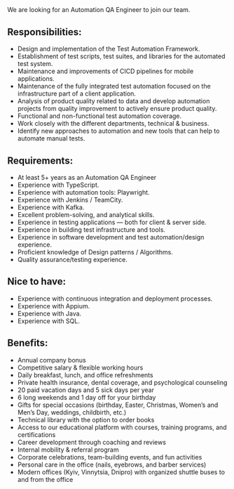 ##

We are looking for an Automation QA Engineer to join our team.  
  

## Responsibilities:

  * Design and implementation of the Test Automation Framework.
  * Establishment of test scripts, test suites, and libraries for the automated test system.
  * Maintenance and improvements of CICD pipelines for mobile applications.
  * Maintenance of the fully integrated test automation focused on the infrastructure part of a client application.
  * Analysis of product quality related to data and develop automation projects from quality improvement to actively ensure product quality.
  * Functional and non-functional test automation coverage.
  * Work closely with the different departments, technical & business.
  * Identify new approaches to automation and new tools that can help to automate manual tests.

## Requirements:

  * At least 5+ years as an Automation QA Engineer
  * Experience with TypeScript.
  * Experience with automation tools: Playwright.
  * Experience with Jenkins / TeamCity.
  * Experience with Kafka.
  * Excellent problem-solving, and analytical skills.
  * Experience in testing applications — both for client & server side.
  * Experience in building test infrastructure and tools.
  * Experience in software development and test automation/design experience.
  * Proficient knowledge of Design patterns / Algorithms.
  * Quality assurance/testing experience.

## Nice to have:

  * Experience with continuous integration and deployment processes.
  * Experience with Appium.
  * Experience with Java.
  * Experience with SQL.

## Benefits:

  * Annual company bonus
  * Competitive salary & flexible working hours
  * Daily breakfast, lunch, and office refreshments
  * Private health insurance, dental coverage, and psychological counseling
  * 20 paid vacation days and 5 sick days per year
  * 6 long weekends and 1 day off for your birthday
  * Gifts for special occasions (birthday, Easter, Christmas, Women’s and Men’s Day, weddings, childbirth, etc.)
  * Technical library with the option to order books
  * Access to our educational platform with courses, training programs, and certifications
  * Career development through coaching and reviews
  * Internal mobility & referral program
  * Corporate celebrations, team-building events, and fun activities
  * Personal care in the office (nails, eyebrows, and barber services)
  * Modern offices (Kyiv, Vinnytsia, Dnipro) with organized shuttle buses to and from the office